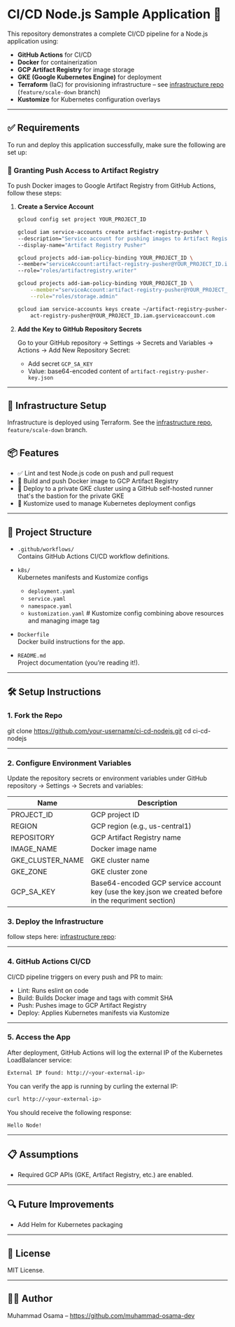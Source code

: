 # CI/CD Node.js Sample Application 🚀

This repository demonstrates a complete CI/CD pipeline for a Node.js application using:

- **GitHub Actions** for CI/CD  
- **Docker** for containerization  
- **GCP Artifact Registry** for image storage  
- **GKE (Google Kubernetes Engine)** for deployment  
- **Terraform** (IaC) for provisioning infrastructure – see [infrastructure repo](https://github.com/muhammad-osama-dev/gcp-nodejs-mongodb-deployment) (`feature/scale-down` branch)  
- **Kustomize** for Kubernetes configuration overlays  

---

## ✅ Requirements

To run and deploy this application successfully, make sure the following are set up:


### 🔐 Granting Push Access to Artifact Registry

To push Docker images to Google Artifact Registry from GitHub Actions, follow these steps:

1. **Create a Service Account**

    ```bash
    gcloud config set project YOUR_PROJECT_ID

    gcloud iam service-accounts create artifact-registry-pusher \
    --description="Service account for pushing images to Artifact Registry" \
    --display-name="Artifact Registry Pusher"

    gcloud projects add-iam-policy-binding YOUR_PROJECT_ID \
    --member="serviceAccount:artifact-registry-pusher@YOUR_PROJECT_ID.iam.gserviceaccount.com" \
    --role="roles/artifactregistry.writer"
    
    gcloud projects add-iam-policy-binding YOUR_PROJECT_ID \
        --member="serviceAccount:artifact-registry-pusher@YOUR_PROJECT_ID.iam.gserviceaccount.com" \
        --role="roles/storage.admin"

    gcloud iam service-accounts keys create ~/artifact-registry-pusher-key.json \
        act-registry-pusher@YOUR_PROJECT_ID.iam.gserviceaccount.com

2. **Add the Key to GitHub Repository Secrets**

    Go to your GitHub repository → Settings → Secrets and Variables → Actions → Add New Repository Secret:

    - Add secret `GCP_SA_KEY`  
    - Value: base64-encoded content of `artifact-registry-pusher-key.json`

---

## 🔧 Infrastructure Setup

Infrastructure is deployed using Terraform. See the [infrastructure repo](https://github.com/muhammad-osama-dev/gcp-nodejs-mongodb-deployment), `feature/scale-down` branch.


## 📦 Features

- ✅ Lint and test Node.js code on push and pull request
- 🐳 Build and push Docker image to GCP Artifact Registry
- 🚀 Deploy to a private GKE cluster using a GitHub self-hosted runner that's the bastion for the private GKE
- 🔧 Kustomize used to manage Kubernetes deployment configs

---

## 📁 Project Structure

- `.github/workflows/`  
  Contains GitHub Actions CI/CD workflow definitions.

- `k8s/`  
  Kubernetes manifests and Kustomize configs  
  - `deployment.yaml`
  - `service.yaml`
  - `namespace.yaml`
  - `kustomization.yaml`  # Kustomize config combining above resources and managing image tag

- `Dockerfile`  
  Docker build instructions for the app.

- `README.md`  
  Project documentation (you’re reading it!).

---

## 🛠️ Setup Instructions

### 1. Fork the Repo

git clone https://github.com/your-username/ci-cd-nodejs.git
cd ci-cd-nodejs

---

### 2. Configure Environment Variables

Update the repository secrets or environment variables under GitHub repository → Settings → Secrets and variables:

| Name                | Description                              |
|---------------------|------------------------------------------|
| PROJECT_ID          | GCP project ID                           |
| REGION              | GCP region (e.g., us-central1)           |
| REPOSITORY          | GCP Artifact Registry name               |
| IMAGE_NAME          | Docker image name                        |
| GKE_CLUSTER_NAME    | GKE cluster name                         |
| GKE_ZONE            | GKE cluster zone                         |
| GCP_SA_KEY          | Base64-encoded GCP service account key (use the key.json we created before in the requriment section)  |


### 3. Deploy the Infrastructure

follow steps here: [infrastructure repo](https://github.com/muhammad-osama-dev/gcp-nodejs-mongodb-deployment):

---

### 4. GitHub Actions CI/CD

CI/CD pipeline triggers on every push and PR to main:

- Lint: Runs eslint on code
- Build: Builds Docker image and tags with commit SHA
- Push: Pushes image to GCP Artifact Registry
- Deploy: Applies Kubernetes manifests via Kustomize

---

### 5. Access the App

After deployment, GitHub Actions will log the external IP of the Kubernetes LoadBalancer service:

```bash
External IP found: http://<your-external-ip>
```

You can verify the app is running by curling the external IP:

```bash
curl http://<your-external-ip>
```

You should receive the following response:

```bash
Hello Node!
```

---

## 📋 Assumptions

- Required GCP APIs (GKE, Artifact Registry, etc.) are enabled.

---

## 🔍 Future Improvements

- Add Helm for Kubernetes packaging

---

## 📄 License

MIT License.

---

## 🙋‍♂️ Author

Muhammad Osama – https://github.com/muhammad-osama-dev